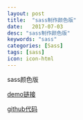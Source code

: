 ```yaml
---
layout: post
title:  "sass制作颜色版"
date:   2017-07-03
desc: "sass制作颜色版"
keywords: "sass"
categories: [Sass]
tags: [sass]
icon: icon-html
---
```


sass颜色版

[demo链接](http://luzhanqing.cn/The%20Examples/colorCard/TheColors.html)

[github代码](https://github.com/lililala92/lililala92.github.io/tree/master/The%20Examples/colorCard)

